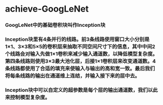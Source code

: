 # achieve-GoogLeNet

### GoogLeNet中的基础卷积块叫作Inception块


### Inception块里有4条并行的线路。前3条线路使用窗口大小分别是1×1、3×3和5×5的卷积层来抽取不同空间尺寸下的信息，其中中间2个线路会对输入先做1×1卷积来减少输入通道数，以降低模型复杂度。第四条线路则使用3×3最大池化层，后接1×1卷积层来改变通道数。4条线路都使用了合适的填充来使输入与输出的高和宽一致。最后我们将每条线路的输出在通道维上连结，并输入接下来的层中去。

### Inception块中可以自定义的超参数是每个层的输出通道数，我们以此来控制模型复杂度。
